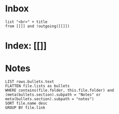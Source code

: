 # Inbox
```dataview
list "<br>" + title 
from [[]] and !outgoing([[]]) 
```
# Index: [[]]

## 

# Notes
```dataview
LIST rows.bullets.text 
FLATTEN file.lists as bullets
WHERE contains(file.folder, this.file.folder) and (meta(bullets.section).subpath = "Notes" or meta(bullets.section).subpath = "notes")
SORT file.name desc
GROUP BY file.link
```
